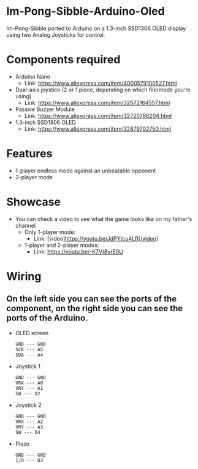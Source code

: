# Im-Pong-Sibble-Arduino-Oled

Im-Pong-Sibble ported to Arduino on a 1.3-inch SSD1306 OLED display using two Analog Joysticks for control.

# Components required
- Arduino Nano
  - Link: https://www.aliexpress.com/item/4000579100527.html
- Dual-axis joystick (2 or 1 piece, depending on which file/mode you're using)
  - Link: https://www.aliexpress.com/item/32672164557.html
- Passive Buzzer Module
  - Link: https://www.aliexpress.com/item/32720786204.html
- 1.3-inch SSD1306 OLED
  - Link: https://www.aliexpress.com/item/32879702750.html  

# Features
- 1-player endless mode against an unbeatable opponent
- 2-player mode

# Showcase
- You can check a video to see what the game looks like on my father's channel
  - Only 1-player mode:
    - Link: [video]https://youtu.be/JdPYtcu4LfI[/video]
  - 1-player and 2-player modes:
    - Link: https://youtu.be/-K7Vt8vrE0U

# Wiring
## On the left side you can see the ports of the component, on the right side you can see the ports of the Arduino.

- OLED screen
  ```VDD --- 3.3V
  GND --- GND
  SCK --- A5
  SDA --- A4

- Joystick 1
  ```+5V --- 5V
  GND --- GND
  VRX --- A0
  VRY --- A1
  SW --- D2

- Joystick 2
  ```+5V --- 5V
  GND --- GND
  VRX --- A2
  VRY --- A3
  SW --- D4

- Piezo
  ```VCC --- 5V
  GND --- GND
  I/O --- D3
